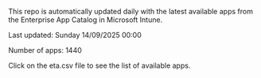 This repo is automatically updated daily with the latest available apps from the Enterprise App Catalog in Microsoft Intune.

Last updated: Sunday 14/09/2025 00:00

Number of apps: 1440

Click on the eta.csv file to see the list of available apps.
